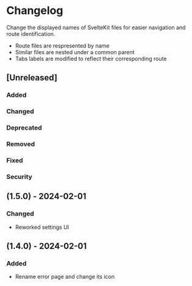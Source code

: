 # Changelog

Change the displayed names of SvelteKit files for easier navigation and route identification.

- Route files are respresented by name
- Similar files are nested under a common parent
- Tabs labels are modified to reflect their corresponding route

## [Unreleased]

### Added

### Changed

### Deprecated

### Removed

### Fixed

### Security

## (1.5.0) - 2024-02-01

### Changed

- Reworked settings UI

## (1.4.0) - 2024-02-01

### Added

- Rename error page and change its icon
